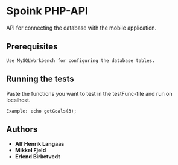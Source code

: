 # Spoink PHP-API

API for connecting the database with the mobile application.

## Prerequisites

```
Use MySQLWorkbench for configuring the database tables.
```

## Running the tests

Paste the functions you want to test in the testFunc-file and run on localhost.

```
Example: echo getGoals(3);
```

## Authors

* **Alf Henrik Langaas**
* **Mikkel Fjeld**
* **Erlend Birketvedt**


